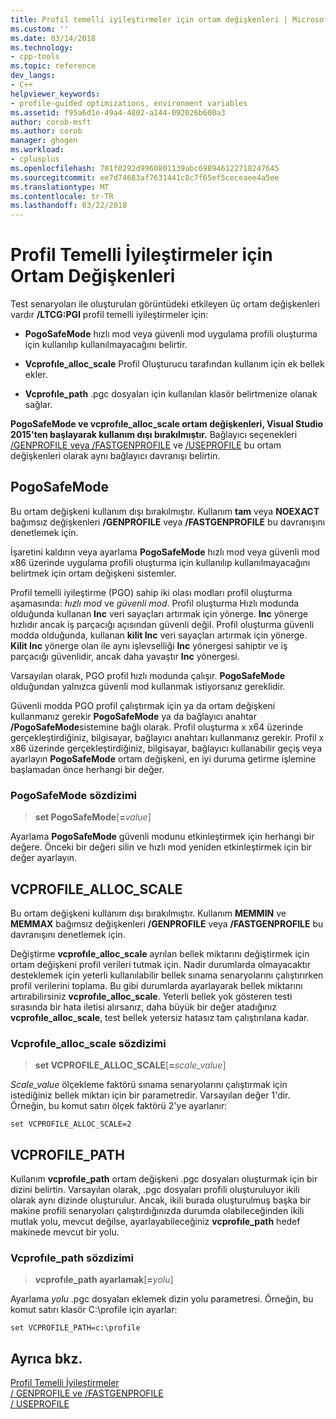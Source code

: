 ```yaml
---
title: Profil temelli iyileştirmeler için ortam değişkenleri | Microsoft Docs
ms.custom: ''
ms.date: 03/14/2018
ms.technology:
- cpp-tools
ms.topic: reference
dev_langs:
- C++
helpviewer_keywords:
- profile-guided optimizations, environment variables
ms.assetid: f95a6d1e-49a4-4802-a144-092026b600a3
author: corob-msft
ms.author: corob
manager: ghogen
ms.workload:
- cplusplus
ms.openlocfilehash: 701f0292d9960801139abc698946122718247645
ms.sourcegitcommit: ee7d74683af7631441c8c7f65ef5ceceaee4a5ee
ms.translationtype: MT
ms.contentlocale: tr-TR
ms.lasthandoff: 03/22/2018
---
```

# <a name="environment-variables-for-profile-guided-optimizations"></a>Profil Temelli İyileştirmeler için Ortam Değişkenleri

Test senaryoları ile oluşturulan görüntüdeki etkileyen üç ortam değişkenleri vardır **/LTCG:PGI** profil temelli iyileştirmeler için:

- **PogoSafeMode** hızlı mod veya güvenli mod uygulama profili oluşturma için kullanılıp kullanılmayacağını belirtir.

- **Vcprofıle_alloc_scale** Profil Oluşturucu tarafından kullanım için ek bellek ekler.

- **Vcprofıle_path** .pgc dosyaları için kullanılan klasör belirtmenize olanak sağlar.

**PogoSafeMode ve vcprofıle_alloc_scale ortam değişkenleri, Visual Studio 2015'ten başlayarak kullanım dışı bırakılmıştır.** Bağlayıcı seçenekleri [/GENPROFILE veya /FASTGENPROFILE](genprofile-fastgenprofile-generate-profiling-instrumented-build.md) ve [/USEPROFILE](useprofile.md) bu ortam değişkenleri olarak aynı bağlayıcı davranışı belirtin.

## <a name="pogosafemode"></a>PogoSafeMode

Bu ortam değişkeni kullanım dışı bırakılmıştır. Kullanım **tam** veya **NOEXACT** bağımsız değişkenleri **/GENPROFILE** veya **/FASTGENPROFILE** bu davranışını denetlemek için.

İşaretini kaldırın veya ayarlama **PogoSafeMode** hızlı mod veya güvenli mod x86 üzerinde uygulama profili oluşturma için kullanılıp kullanılmayacağını belirtmek için ortam değişkeni sistemler.

Profil temelli iyileştirme (PGO) sahip iki olası modları profil oluşturma aşamasında: *hızlı mod* ve *güvenli mod*. Profil oluşturma Hızlı modunda olduğunda kullanan **Inc** veri sayaçları artırmak için yönerge. **Inc** yönerge hızlıdır ancak iş parçacığı açısından güvenli değil. Profil oluşturma güvenli modda olduğunda, kullanan **kilit Inc** veri sayaçları artırmak için yönerge. **Kilit Inc** yönerge olan ile aynı işlevselliği **Inc** yönergesi sahiptir ve iş parçacığı güvenlidir, ancak daha yavaştır **Inc** yönergesi.

Varsayılan olarak, PGO profil hızlı modunda çalışır. **PogoSafeMode** olduğundan yalnızca güvenli mod kullanmak istiyorsanız gereklidir.

Güvenli modda PGO profil çalıştırmak için ya da ortam değişkeni kullanmanız gerekir **PogoSafeMode** ya da bağlayıcı anahtar **/PogoSafeMode**sistemine bağlı olarak. Profil oluşturma x x64 üzerinde gerçekleştirdiğiniz, bilgisayar, bağlayıcı anahtarı kullanmanız gerekir. Profil x x86 üzerinde gerçekleştirdiğiniz, bilgisayar, bağlayıcı kullanabilir geçiş veya ayarlayın **PogoSafeMode** ortam değişkeni, en iyi duruma getirme işlemine başlamadan önce herhangi bir değer.

### <a name="pogosafemode-syntax"></a>PogoSafeMode sözdizimi

> **set PogoSafeMode**[**=**_value_]

Ayarlama **PogoSafeMode** güvenli modunu etkinleştirmek için herhangi bir değere. Önceki bir değeri silin ve hızlı mod yeniden etkinleştirmek için bir değer ayarlayın.

## <a name="vcprofileallocscale"></a>VCPROFILE_ALLOC_SCALE

Bu ortam değişkeni kullanım dışı bırakılmıştır. Kullanım **MEMMIN** ve **MEMMAX** bağımsız değişkenleri **/GENPROFILE** veya **/FASTGENPROFILE** bu davranışını denetlemek için.

Değiştirme **vcprofıle_alloc_scale** ayrılan bellek miktarını değiştirmek için ortam değişkeni profil verileri tutmak için. Nadir durumlarda olmayacaktır desteklemek için yeterli kullanılabilir bellek sınama senaryolarını çalıştırırken profil verilerini toplama. Bu gibi durumlarda ayarlayarak bellek miktarını artırabilirsiniz **vcprofıle_alloc_scale**. Yeterli bellek yok gösteren testi sırasında bir hata iletisi alırsanız, daha büyük bir değer atadığınız **vcprofıle_alloc_scale**, test bellek yetersiz hatasız tam çalıştırılana kadar.

### <a name="vcprofileallocscale-syntax"></a>Vcprofıle_alloc_scale sözdizimi

> **set VCPROFILE_ALLOC_SCALE**[__=__*scale_value*]

*Scale_value* ölçekleme faktörü sınama senaryolarını çalıştırmak için istediğiniz bellek miktarı için bir parametredir.  Varsayılan değer 1'dir. Örneğin, bu komut satırı ölçek faktörü 2'ye ayarlanır:

`set VCPROFILE_ALLOC_SCALE=2`

## <a name="vcprofilepath"></a>VCPROFILE_PATH

Kullanım **vcprofıle_path** ortam değişkeni .pgc dosyaları oluşturmak için bir dizini belirtin. Varsayılan olarak, .pgc dosyaları profili oluşturuluyor ikili olarak aynı dizinde oluşturulur. Ancak, ikili burada oluşturulmuş başka bir makine profili senaryoları çalıştırdığınızda durumda olabileceğinden ikili mutlak yolu, mevcut değilse, ayarlayabileceğiniz **vcprofıle_path** hedef makinede mevcut bir yolu.

### <a name="vcprofilepath-syntax"></a>Vcprofıle_path sözdizimi

> **vcprofıle_path ayarlamak**[**=**_yolu_]

Ayarlama *yolu* .pgc dosyaları eklemek dizin yolu parametresi. Örneğin, bu komut satırı klasör C:\profile için ayarlar:

`set VCPROFILE_PATH=c:\profile`

## <a name="see-also"></a>Ayrıca bkz.

[Profil Temelli İyileştirmeler](../../build/reference/profile-guided-optimizations.md)<br/>
[/ GENPROFILE ve /FASTGENPROFILE](genprofile-fastgenprofile-generate-profiling-instrumented-build.md)<br/>
[/ USEPROFILE](useprofile.md)<br/>
